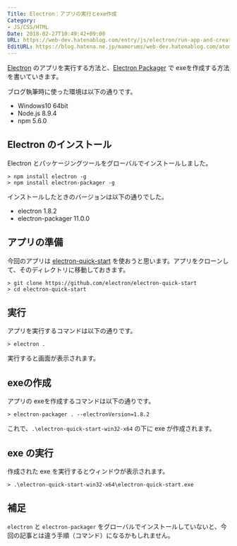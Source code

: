 ```yaml
---
Title: Electron：アプリの実行とexe作成
Category:
- JS/CSS/HTML
Date: 2018-02-27T10:49:42+09:00
URL: https://web-dev.hatenablog.com/entry/js/electron/run-app-and-create-exe
EditURL: https://blog.hatena.ne.jp/mamorums/web-dev.hatenablog.com/atom/entry/17391345971620120212
---
```


[Electron](https://electronjs.org/) のアプリを実行する方法と、[Electron Packager](https://github.com/electron-userland/electron-packager) で exeを作成する方法を書いていきます。

ブログ執筆時に使った環境は以下の通りです。

- Windows10 64bit
- Node.js 8.9.4
- npm 5.6.0



## Electron のインストール
Electron とパッケージングツールをグローバルでインストールしました。

```
> npm install electron -g
> npm install electron-packager -g
```

インストールしたときのバージョンは以下の通りでした。

- electron 1.8.2
- electron-packager 11.0.0


## アプリの準備
今回のアプリは [electron-quick-start](https://github.com/electron/electron-quick-start) を使おうと思います。アプリをクローンして、そのディレクトリに移動しておきます。

```
> git clone https://github.com/electron/electron-quick-start
> cd electron-quick-start
```


## 実行 
アプリを実行するコマンドは以下の通りです。

```
> electron .
```

実行すると画面が表示されます。


## exeの作成
アプリの exeを作成するコマンドは以下の通りです。

```
> electron-packager . --electronVersion=1.8.2
```

これで、`.\electron-quick-start-win32-x64` の下に exe が作成されます。


## exe の実行
作成された exe を実行するとウィンドウが表示されます。

```
> .\electron-quick-start-win32-x64\electron-quick-start.exe
```


## 補足
`electron` と `electron-packager` をグローバルでインストールしていないと、今回の記事とは違う手順（コマンド）になるかもしれません。
